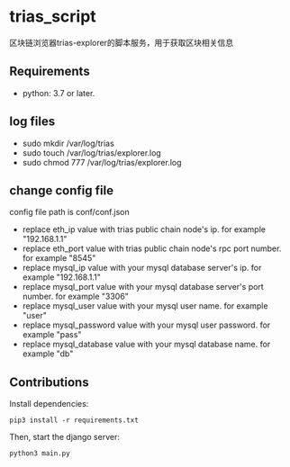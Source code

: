 # trias_script
区块链浏览器trias-explorer的脚本服务，用于获取区块相关信息

## Requirements
 - python: 3.7 or later.

## log files
 - sudo mkdir /var/log/trias
 - sudo touch /var/log/trias/explorer.log
 - sudo chmod 777 /var/log/trias/explorer.log

## change config file
config file path is conf/conf.json
 - replace eth_ip value with trias public chain node's ip. for example "192.168.1.1"
 - replace eth_port value with trias public chain node's rpc port number. for example "8545"
 - replace mysql_ip value with your mysql database server's ip. for example "192.168.1.1"
 - replace mysql_port value with your mysql database server's port number. for example "3306"
 - replace mysql_user value with your mysql user name. for example "user"
 - replace mysql_password value with your mysql user password. for example "pass"
 - replace mysql_database value with your mysql database name. for example "db"

## Contributions
Install dependencies: 

```
pip3 install -r requirements.txt
```

Then, start the django server: 

`python3 main.py`

